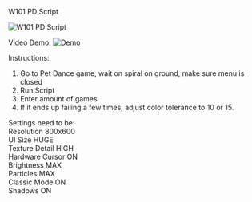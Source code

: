 W101 PD Script

![W101 PD Script](https://i.imgur.com/sEnwMp0.png)

Video Demo:
[![Demo](https://img.youtube.com/vi/dE4vvuA5ByY/maxresdefault.jpg)](https://youtu.be/dE4vvuA5ByY)

Instructions:  
 1. Go to Pet Dance game, wait on spiral on ground, make sure menu is closed  
 2. Run Script  
 3. Enter amount of games  
 4. If it ends up failing a few times, adjust color tolerance to 10 or 15.

Settings need to be:  
 Resolution 800x600  
 UI Size HUGE  
 Texture Detail HIGH  
 Hardware Cursor ON  
 Brightness MAX  
 Particles MAX  
 Classic Mode ON  
 Shadows ON  
